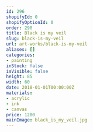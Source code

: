 ```yaml
---
id: 296
shopifyId: 0
shopifyOptionId: 0
order: 290
title: Black is my veil
slug: black-is-my-veil
url: art-works/black-is-my-veil
aliases: []
categories:
- painting
inStock: false
isVisible: false
height: 85
width: 60
date: 2018-01-01T00:00:00Z
materials:
- acrylic
- ink
- canvas
price: 1200
mainImage: black_is_my_veil.jpg
---
```

